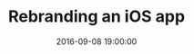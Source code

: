 ---
layout:             talk
section:            talks
title:  	           "Rebranding an iOS app"
date:               2016-09-08 19:00:00
context:            Cocoaheads Paris
context_url:        http://cocoaheads.fr
document_url:       https://github.com/adhumi/talks/raw/master/2016-09-rebranding-ios-app/CocoaheadsSep16.pdf
thumbnail_url:      /assets/CocoaheadsSep16.jpg
embed_slides_code:  <script async class="speakerdeck-embed" data-id="dca40027d0e6444384433f95331fd353" data-ratio="1.77777777777778" src="//speakerdeck.com/assets/embed.js"></script>
embed_video_code:   
---
